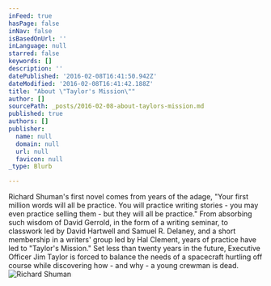 ```yaml
---
inFeed: true
hasPage: false
inNav: false
isBasedOnUrl: ''
inLanguage: null
starred: false
keywords: []
description: ''
datePublished: '2016-02-08T16:41:50.942Z'
dateModified: '2016-02-08T16:41:42.188Z'
title: "About \"Taylor's Mission\""
author: []
sourcePath: _posts/2016-02-08-about-taylors-mission.md
published: true
authors: []
publisher:
  name: null
  domain: null
  url: null
  favicon: null
_type: Blurb

---
```

Richard Shuman's first novel comes from years of the adage, "Your first million words will all be practice.  You will practice writing stories - you may even practice selling them - but they will all be practice."  From absorbing such wisdom of David Gerrold, in the form of a writing seminar, to classwork led by David Hartwell and Samuel R. Delaney, and a short membership in a writers' group led by Hal Clement, years of practice have led to "Taylor's Mission."  Set less than twenty years in the future, Executive Officer Jim Taylor is forced to balance the needs of a spacecraft hurtling off course while discovering how - and why - a young crewman is dead.
![Richard Shuman](https://s3-us-west-2.amazonaws.com/the-grid-img/p/3640e1eb868837eb7587d7d58ba8df5487734a99.jpg)